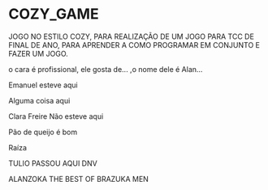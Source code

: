# COZY_GAME
JOGO NO ESTILO COZY, PARA REALIZAÇÃO DE UM JOGO PARA TCC DE FINAL DE ANO, PARA APRENDER A COMO PROGRAMAR EM CONJUNTO E FAZER UM JOGO.


o cara é profissional, ele gosta de... ,o nome dele é Alan...

Emanuel esteve aqui


Alguma coisa aqui

Clara Freire Não esteve aqui

Pão de queijo é bom

Raíza

TULIO PASSOU AQUI DNV

ALANZOKA THE BEST OF BRAZUKA MEN